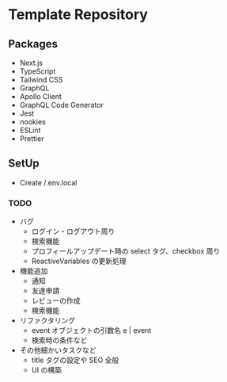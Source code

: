 # Template Repository

## Packages

- Next.js
- TypeScript
- Tailwind CSS
- GraphQL
- Apollo Client
- GraphQL Code Generator
- Jest
- nookies
- ESLint
- Prettier

## SetUp

- Create /.env.local

### TODO

- バグ
  - ログイン・ログアウト周り
  - 検索機能
  - プロフィールアップデート時の select タグ、checkbox 周り
  - ReactiveVariables の更新処理
- 機能追加
  - 通知
  - 友達申請
  - レビューの作成
  - 検索機能
- リファクタリング
  - event オブジェクトの引数名 e | event
  - 検索時の条件など
- その他細かいタスクなど
  - title タグの設定や SEO 全般
  - UI の構築
